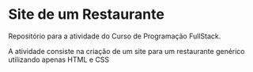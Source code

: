 # Site de um Restaurante 
Repositório para a atividade do Curso de Programação FullStack.

A atividade consiste na criação de um site para um restaurante genérico utilizando apenas HTML e CSS
